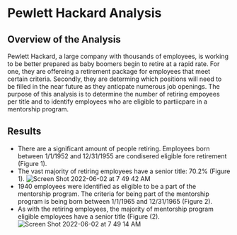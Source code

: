 # Pewlett Hackard Analysis
## Overview of the Analysis
Pewlett Hackard, a large company with thousands of employees, is working to be better prepared as baby boomers begin to retire at a rapid rate. For one, they are offereing a retirement package for employees that meet certain criteria. Secondly, they are determing which positions will need to be filled in the near future as they anticpate numerous job openings. The purpose of this analysis is to determine the number of retiring empoyees per title and to identify employees who are eligible to partiicpare in a mentorship program.
## Results
- There are a significant amount of people retiring. Employees born between 1/1/1952 and 12/31/1955 are condisered eligible fore retirement (Figure 1).
- The vast majority of retiring employees have a senior title: 70.2% (Figure 1).
![Screen Shot 2022-06-02 at 7 49 42 AM](https://user-images.githubusercontent.com/67160240/171646319-335361c2-7ee5-4e77-9e95-1535be6928d2.png)
- 1940 employees were identified as eligible to be a part of the mentorship program. The criteria for being part of the mentorship program is being born between 1/1/1965 and 12/31/1965 (Figure 2).
- As with the retiring employees, the majority of mentorship program eligible employees have a senior title (Figure (2).
![Screen Shot 2022-06-02 at 7 49 14 AM](https://user-images.githubusercontent.com/67160240/171646476-2aca2dee-de08-4e0d-a0bc-9d9416d3b08f.png)
